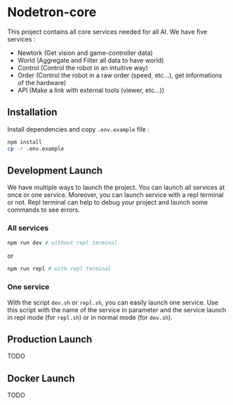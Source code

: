 # Nodetron-core

This project contains all core services needed for all AI.
We have five services :

- Newtork (Get vision and game-controller data)
- World (Aggregate and Filter all data to have world)
- Control (Control the robot in an intuitive way)
- Order (Control the robot in a raw order (speed, etc...), get informations of the hardware)
- API (Make a link with external tools (viewer, etc...))

## Installation

Install dependencies and copy `.env.example` file :

```bash
npm install
cp -r .env.example
```

## Development Launch

We have multiple ways to launch the project.
You can launch all services at once or one service.
Moreover, you can launch service with a repl terminal or not. Repl terminal can help to debug your project and launch some commands to see errors.

### All services

```bash
npm run dev # without repl terminal
```

or

```bash
npm run repl # with repl terminal
```

### One service

With the script `dev.sh` or `repl.sh`, you can easily launch one service.
Use this script with the name of the service in parameter and the service launch in repl mode (for `repl.sh`) or in normal mode (for `dev.sh`).

## Production Launch

TODO

## Docker Launch

TODO